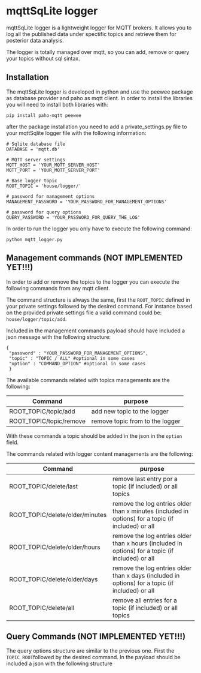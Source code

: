 # mqttSqLite logger
mqttSqLite logger is a lightweight logger for MQTT brokers. It allows you to log all the published data under spectific topics and retrieve them for posterior data analysis. 

The logger is totally managed over mqtt, so you can add, remove or query your topics without sql sintax.

## Installation
The mqttSqLite logger is developed in python and use the peewee package as database provider and paho as mqtt client. In order to install the libraries you will need to install both libraries with:

```
pip install paho-mqtt peewee
```
after the package installation you need to add a private_settings.py file to your mqttSqlite logger file with the following information:

```
# Sqlite database file
DATABASE = 'mqtt.db'

# MQTT server settings
MQTT_HOST = 'YOUR_MQTT_SERVER_HOST'
MQTT_PORT = 'YOUR_MQTT_SERVER_PORT'

# Base logger topic
ROOT_TOPIC = 'house/logger/'

# password for management options
MANAGEMENT_PASSWORD = 'YOUR_PASSWORD_FOR_MANAGEMENT_OPTIONS'

# password for query options
QUERY_PASSWORD = 'YOUR_PASSWORD_FOR_QUERY_THE_LOG'
```

In order to run the logger you only have to execute the following command:

```
python mqtt_logger.py
```

## Management commands (NOT IMPLEMENTED YET!!!)
In order to add or remove the topics to the logger you can execute the following commands from any mqtt client. 

The command structure is always the same, first the ```ROOT_TOPIC``` defined in your private settings followed by the desired command. For instance based on the provided private settings file a valid command could be: ```house/logger/topic/add```.

Included in the management commands payload should have included a json message with the following structure:

```
{
 "password" : "YOUR_PASSWORD_FOR_MANAGEMENT_OPTIONS",
 "topic" : "TOPIC / ALL" #optional in some cases
 "option" : "COMMAND_OPTION" #optional in some cases
 }
```
The available commands related with topics managements are the following:

|Command                    | purpose          |
| ------------------------- |------------------|
| ROOT_TOPIC/topic/add      | add new topic to the logger |
| ROOT_TOPIC/topic/remove   | remove topic from to the logger |

With these commands a topic should be added in the json in the ```option``` field.

The commands related with logger content managements are the following:

 Command                      | purpose                              |
| --------------------------- |------------------|
| ROOT_TOPIC/delete/last      | remove last entry por a topic (if included) or all topics|
| ROOT_TOPIC/delete/older/minutes   | remove the log entries older than x minutes (included in options) for a topic (if included) or all |
| ROOT_TOPIC/delete/older/hours   | remove the log entries older than x hours (included in options) for a topic (if included) or all |
| ROOT_TOPIC/delete/older/days   | remove the log entries older than x days (included in options) for a topic (if included) or all |
| ROOT_TOPIC/delete/all   | remove all entries for a topic (if included) or all topics |

## Query Commands (NOT IMPLEMENTED YET!!!)
The query options structure are similar to the previous one. First the ```TOPIC_ROOT```followed by the desired command. In the payload should be included a json with the following structure